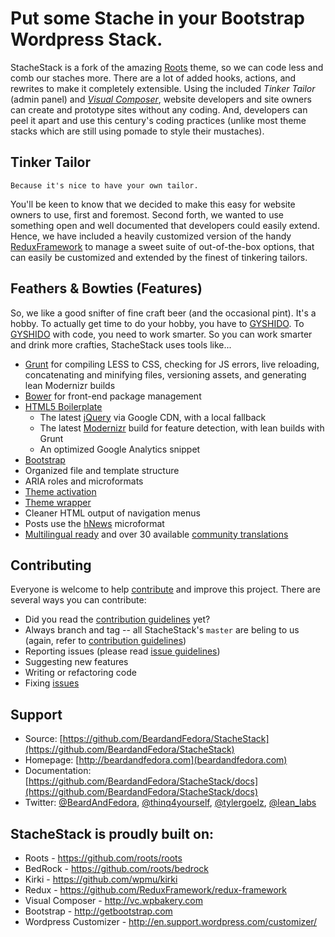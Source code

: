 # Put some Stache in your Bootstrap Wordpress Stack.

StacheStack is a fork of the amazing [Roots](http://roots.io) theme, so we can code less and comb our staches more.
There are a lot of added hooks, actions, and rewrites to make it completely extensible.
Using the included *Tinker Tailor* (admin panel) and [*Visual Composer*](http://vc.wpbakery.com), website developers and site owners can create and prototype sites without any coding.
And, developers can peel it apart and use this century's coding practices (unlike most theme stacks which are still using pomade to style their mustaches).

## Tinker Tailor
`Because it's nice to have your own tailor. `

You'll be keen to know that we decided to make this easy for website owners to use, first and foremost. Second forth, we wanted to use something open and well documented that developers could easily extend.
Hence, we have included a heavily customized version of the handy [ReduxFramework](http://reduxframework.com) to manage a sweet suite of out-of-the-box options, that can easily be customized and extended by the finest of tinkering tailors.


## Feathers & Bowties (Features)
So, we like a good snifter of fine craft beer (and the occasional pint). It's a hobby. To actually get time to do your hobby, you have to [GYSHIDO](http://gyshido.com). To [GYSHIDO](http://gyshido.com) with code, you need to work smarter.
So you can work smarter and drink more crafties, StacheStack uses tools like...
* [Grunt](http://roots.io/using-grunt-for-wordpress-theme-development/) for compiling LESS to CSS, checking for JS errors, live reloading, concatenating and minifying files, versioning assets, and generating lean Modernizr builds
* [Bower](http://bower.io/) for front-end package management
* [HTML5 Boilerplate](http://html5boilerplate.com/)
  * The latest [jQuery](http://jquery.com/) via Google CDN, with a local fallback
  * The latest [Modernizr](http://modernizr.com/) build for feature detection, with lean builds with Grunt
  * An optimized Google Analytics snippet
* [Bootstrap](http://getbootstrap.com/)
* Organized file and template structure
* ARIA roles and microformats
* [Theme activation](http://roots.io/roots-101/#theme-activation)
* [Theme wrapper](http://roots.io/an-introduction-to-the-roots-theme-wrapper/)
* Cleaner HTML output of navigation menus
* Posts use the [hNews](http://microformats.org/wiki/hnews) microformat
* [Multilingual ready](http://roots.io/wpml/) and over 30 available [community translations](https://github.com/roots/roots-translations)


## Contributing

Everyone is welcome to help [contribute](CONTRIBUTING.md) and improve this project. There are several ways you can contribute:

* Did you read the [contribution guidelines](CONTRIBUTING.md) yet?
* Always branch and tag -- all StacheStack's `master` are beling to us (again, refer to [contribution guidelines](CONTRIBUTING.md))
* Reporting issues (please read [issue guidelines](https://github.com/necolas/issue-guidelines))
* Suggesting new features
* Writing or refactoring code 
* Fixing [issues](https://github.com/BeardandFedora/StacheStack/issues)

## Support

* Source: [https://github.com/BeardandFedora/StacheStack](https://github.com/BeardandFedora/StacheStack)
* Homepage: [http://beardandfedora.com](beardandfedora.com)
* Documentation: [https://github.com/BeardandFedora/StacheStack/docs](https://github.com/BeardandFedora/StacheStack/docs)
* Twitter: [@BeardAndFedora](https://twitter.com/BeardAndFedora), [@thinq4yourself](https://twitter.com/thinq4yourself), [@tylergoelz](https://twitter.com/tylergoelz), [@lean_labs](https://twitter.com/lean_labs)

## StacheStack is proudly built on:

* Roots - https://github.com/roots/roots
* BedRock - https://github.com/roots/bedrock
* Kirki - https://github.com/wpmu/kirki
* Redux - https://github.com/ReduxFramework/redux-framework
* Visual Composer - http://vc.wpbakery.com
* Bootstrap - http://getbootstrap.com
* Wordpress Customizer - http://en.support.wordpress.com/customizer/
